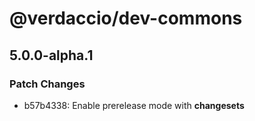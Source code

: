 # @verdaccio/dev-commons

## 5.0.0-alpha.1
### Patch Changes

- b57b4338: Enable prerelease mode with **changesets**
